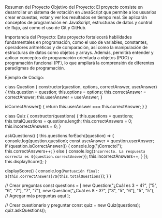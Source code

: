 Resumen del Proyecto
Objetivo del Proyecto:
El proyecto consiste en desarrollar un sistema de votación en JavaScript que permite a los usuarios crear encuestas, votar y ver los resultados en tiempo real. Se aplicarán conceptos de programación en JavaScript, estructuras de datos y control de flujo, así como el uso de Git y GitHub.

Importancia del Proyecto:
Este proyecto fortalecerá habilidades fundamentales en programación, como el uso de variables, constantes, operadores aritméticos y de comparación, así como la manipulación de estructuras de datos como objetos y arrays. Además, permitirá entender y aplicar conceptos de programación orientada a objetos (POO) y programación funcional (PF), lo que ampliará la comprensión de diferentes paradigmas de programación.

Ejemplo de Código:

class Question {
  constructor(question, options, correctAnswer, userAnswer) {
    this.question = question;
    this.options = options;
    this.correctAnswer = correctAnswer;
    this.userAnswer = userAnswer;
  }

  isCorrectAnswer() {
    return this.userAnswer === this.correctAnswer;
  }
}

class Quiz {
  constructor(questions) {
    this.questions = questions;
    this.totalQuestions = questions.length;
    this.correctAnswers = 0;
    this.incorrectAnswers = 0;
  }

  askQuestions() {
    this.questions.forEach((question) => {
      console.log(question.question);
      const userAnswer = question.userAnswer;
      if (question.isCorrectAnswer()) {
        console.log("¡Correcto!");
        this.correctAnswers++;
      } else {
        console.log(`Incorrecto. La respuesta correcta es ${question.correctAnswer}`);
        this.incorrectAnswers++;
      }
    });
    this.displayScore();
  }

  displayScore() {
    console.log(`Puntuación final: ${this.correctAnswers}/${this.totalQuestions}`);
  }
}

// Crear preguntas
const questions = [
  new Question("¿Cuál es 3 + 4?", ["5", "6", "7"], "7", "7"),
  new Question("¿Cuál es 8 - 3?", ["3", "5", "6"], "5", "5"),
  // Agregar más preguntas aquí
];

// Crear cuestionario y preguntar
const quiz = new Quiz(questions);
quiz.askQuestions();
